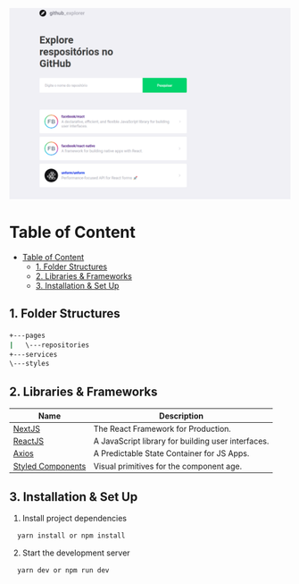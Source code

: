 ![Project Preview](preview.png)

# Table of Content

- [Table of Content](#table-of-content)
  - [1. Folder Structures](#1-folder-structures)
  - [2. Libraries & Frameworks](#2-libraries--frameworks)
  - [3. Installation & Set Up](#3-installation--set-up)
## 1. Folder Structures

```bash
+---pages
|   \---repositories
+---services
\---styles
```

## 2. Libraries & Frameworks

| Name                                                     | Description                                                            |
| -------------------------------------------------------- | ---------------------------------------------------------------------- |
| [NextJS](https://nextjs.org/)                            | The React Framework for Production.                                    |
| [ReactJS](https://reactjs.org/)                          | A JavaScript library for building user interfaces.                     |
| [Axios](https://redux.js.org/)                           | A Predictable State Container for JS Apps.                             |
| [Styled Components](https://styled-components.com/)      | Visual primitives for the component age.                               |

## 3. Installation & Set Up

1. Install project dependencies

```bash
  yarn install or npm install
```

2. Start the development server

```bash
  yarn dev or npm run dev
```
